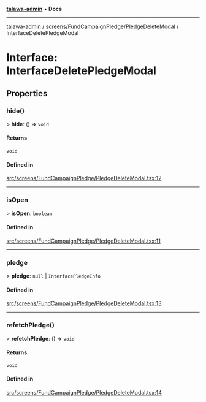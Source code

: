 [**talawa-admin**](../../../../README.md) • **Docs**

***

[talawa-admin](../../../../modules.md) / [screens/FundCampaignPledge/PledgeDeleteModal](../README.md) / InterfaceDeletePledgeModal

# Interface: InterfaceDeletePledgeModal

## Properties

### hide()

\> **hide**: () =\> `void`

#### Returns

`void`

#### Defined in

[src/screens/FundCampaignPledge/PledgeDeleteModal.tsx:12](https://github.com/PalisadoesFoundation/talawa-admin/blob/7496bb3a4c3730e7e3caee73f8bf91c3031e4ae6/src/screens/FundCampaignPledge/PledgeDeleteModal.tsx#L12)

***

### isOpen

\> **isOpen**: `boolean`

#### Defined in

[src/screens/FundCampaignPledge/PledgeDeleteModal.tsx:11](https://github.com/PalisadoesFoundation/talawa-admin/blob/7496bb3a4c3730e7e3caee73f8bf91c3031e4ae6/src/screens/FundCampaignPledge/PledgeDeleteModal.tsx#L11)

***

### pledge

\> **pledge**: `null` \| `InterfacePledgeInfo`

#### Defined in

[src/screens/FundCampaignPledge/PledgeDeleteModal.tsx:13](https://github.com/PalisadoesFoundation/talawa-admin/blob/7496bb3a4c3730e7e3caee73f8bf91c3031e4ae6/src/screens/FundCampaignPledge/PledgeDeleteModal.tsx#L13)

***

### refetchPledge()

\> **refetchPledge**: () =\> `void`

#### Returns

`void`

#### Defined in

[src/screens/FundCampaignPledge/PledgeDeleteModal.tsx:14](https://github.com/PalisadoesFoundation/talawa-admin/blob/7496bb3a4c3730e7e3caee73f8bf91c3031e4ae6/src/screens/FundCampaignPledge/PledgeDeleteModal.tsx#L14)
